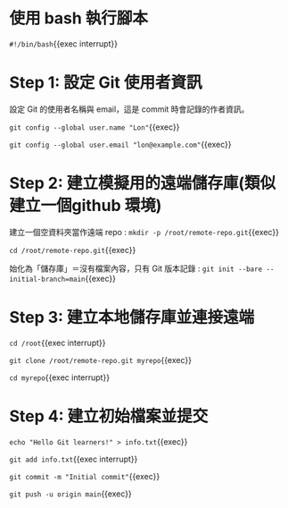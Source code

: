 # 使用 bash 執行腳本

`#!/bin/bash`{{exec interrupt}}

# Step 1: 設定 Git 使用者資訊

設定 Git 的使用者名稱與 email，這是 commit 時會記錄的作者資訊。

`git config --global user.name "Lon"`{{exec}}

`git config --global user.email "lon@example.com"`{{exec}}

# Step 2: 建立模擬用的遠端儲存庫(類似建立一個github 環境)

建立一個空資料夾當作遠端 repo :
`mkdir -p /root/remote-repo.git`{{exec}}

`cd /root/remote-repo.git`{{exec}}

始化為「儲存庫」＝沒有檔案內容，只有 Git 版本記錄 :
`git init --bare --initial-branch=main`{{exec}}

# Step 3: 建立本地儲存庫並連接遠端

`cd /root`{{exec interrupt}}

`git clone /root/remote-repo.git myrepo`{{exec}}

`cd myrepo`{{exec interrupt}}

# Step 4: 建立初始檔案並提交

`echo "Hello Git learners!" > info.txt`{{exec}}

`git add info.txt`{{exec interrupt}}

`git commit -m "Initial commit"`{{exec}}

`git push -u origin main`{{exec}}
